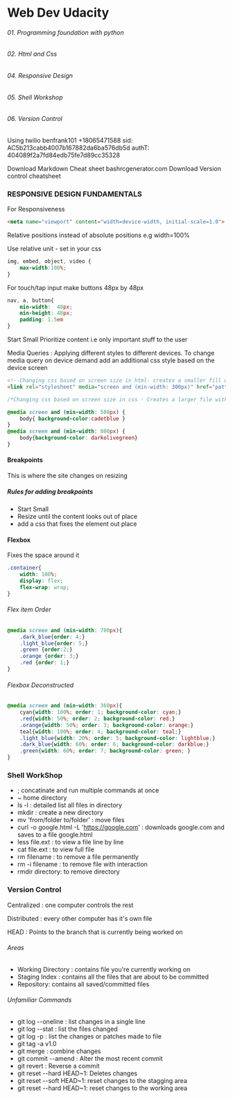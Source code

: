 # Web Dev Udacity

###### 01. Programming foundation with python
###### 02. Html and Css
###### 04. Responsive Design
###### 05. Shell Workshop
###### 06. Version Control



Using twilio benfrank101 +18065471588
sid: AC5b213cabb4007b167882da6ba576db5d
authT: 404089f2a7fd84edb75fe7d89cc35328

Download Markdown Cheat sheet
bashrcgenerator.com 
Download Version control cheatsheet

### RESPONSIVE DESIGN FUNDAMENTALS    

For Responsiveness
```html
<meta name="viewport" content="width=device-width, initial-scale=1.0">
```
Relative positions instead of absolute positions e.g width=100%

Use relative unit - set in your css
```css
img, embed, object, video {
    max-width:100%;
}
```
For touch/tap input
make buttons 48px by 48px
```css
nav, a, button{
    min-width:  48px;
    min-height: 48px;
    padding: 1.5em
}
```

Start Small
Prioritize content i.e only important stuff to the user

Media Queries : Applying different styles to different devices.
To change media query on device demand add an additional css style based on the device screen
```html
<!--Changing css based on screen size in html- creates a smaller fill with more request -->
<link rel="stylesheet" media="screen and (min-width: 300px)" href="pattern.css">
```
```css
/*Changing css based on screen size in css - Creates a larger file with fewer request*/

@media screen and (min-width: 500px) {
    body{ background-color:cadetblue }
}
@media screen and (min-width: 800px) {
    body{background-color: darkolivegreen}
}
```

#### Breakpoints
This is where the site changes on resizing
##### Rules for adding breakpoints
* Start Small
* Resize until the content looks out of place
* add a css that fixes the element out place
#### Flexbox
Fixes the space around it
```css
.container{
    width: 100%;
    display: flex;
    flex-wrap: wrap;
}
```
###### Flex item Order
```css
@media screen and (min-width: 700px){
    .dark_blue{order: 4;}
    .light_blue{order: 5;}
    .green {order:2;}
    .orange {order: 3;}
    .red {order: 1;}
}
```
###### Flexbox Deconstructed
```css
@media screen and (min-width: 360px){
    cyan{width: 100%; order: 1; background-color: cyan;}
    .red{width: 50%; order: 2; background-color: red;}
    .orange{width: 50%; order: 3; background-color: orange;}
    teal{width: 100%; order: 4; background-color: teal;}
    .light_blue{width: 20%; order: 5; background-color: lightblue;}
    .dark_blue{width: 60%; order: 6; background-color: darkblue;}
    .green{width: 60%; order: 7; background-color: green; }
}
```

### Shell WorkShop
* ; concatinate and run multiple commands at once
* ~ home directory
* ls -l : detailed list all files in directory
* mkdir : create a new directory
* mv 'from/folder to/folder' : move files
* curl -o google.html -L 'https://google.com' : downloads google.com and saves to a file google.html
* less file.ext :   to view a file line by line
* cat file.ext :    to view full file
* rm filename :     to remove a file permanently
* rm -i filename :  to remove file with interaction
* rmdir directory:  to remove directory

### Version Control
Centralized : one computer controls the rest

Distributed : every other computer has it's own file

HEAD : Points to the branch that is currently being worked on
###### Areas
* Working Directory : contains file you're currently working on
* Staging Index : contains all the files that are about to be committed
* Repository: contains all saved/committed files
###### Unfamiliar Commands
* git log --oneline : list changes in a single line
* git log --stat : list the files changed
* git log -p : list the changes or patches made to file
* git tag -a v1.0 
* git merge : combine changes
* git commit --amend : Alter the most recent commit
* git revert : Reverse a commit
* git reset --hard HEAD~1: Deletes changes
* git reset --soft HEAD~1: reset changes to the stagging area
* git reset --hard HEAD~1: reset changes to the working area


